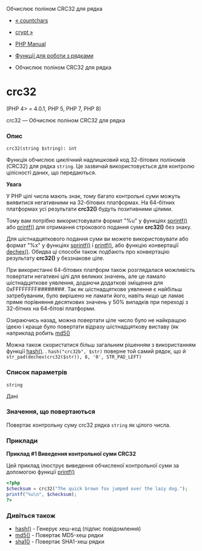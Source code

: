 Обчислює поліном CRC32 для рядка

-   [« countchars](function.count-chars.html)
    
-   [crypt »](function.crypt.html)
    
-   [PHP Manual](index.html)
    
-   [Функції для роботи з рядками](ref.strings.html)
    
-   Обчислює поліном CRC32 для рядка
    

# crc32

(PHP 4> = 4.0.1, PHP 5, PHP 7, PHP 8)

crc32 — Обчислює поліном CRC32 для рядка

### Опис

```methodsynopsis
crc32(string $string): int
```

Функція обчислює циклічний надлишковий код 32-бітових поліномів (CRC32) для рядка `string`. Це зазвичай використовується для контролю цілісності даних, що передаються.

**Увага**

У PHP цілі числа мають знак, тому багато контрольні суми можуть виявитися негативними на 32-бітових платформах. На 64-бітних платформах усі результати **crc32()** будуть позитивними цілими.

Тому вам потрібно використовувати формат "%u" у функціях [sprintf()](function.sprintf.html) або [printf()](function.printf.html) для отримання строкового подання суми **crc32()** без знаку.

Для шістнадцяткового подання суми ви можете використовувати або формат "%x" у функціях [sprintf()](function.sprintf.html) і [printf()](function.printf.html), або функцію конвертації [dechex()](function.dechex.html). Обидва ці способи також подбають про конвертацію результату **crc32()** у беззнакове ціле.

При використанні 64-бітових платформ також розглядалася можливість повертати негативні цілі для великих значень, але це ламало шістнадцяткове уявлення, додаючи додаткові зміщення для 0xFFFFFFFF########. Так як шістнадцяткове уявлення є найбільш затребуваним, було вирішено не ламати його, навіть якщо це ламає пряме порівняння десяткових значень у 50% випадків при переході з 32-бітних на 64-бітові платформи.

Озираючись назад, можна повертати ціле число було не найкращою ідеєю і краще було повертати відразу шістнадцяткову виставу (як наприклад робить [md5()](function.md5.html)

Можна також скористатися більш загальним рішенням з використанням функції [hash()](function.hash.html). . `hash("crc32b", $str)` поверне той самий рядок, що й `str_pad(dechex(crc32($str)), 8, '0', STR_PAD_LEFT)`

### Список параметрів

`string`

Дані

### Значення, що повертаються

Повертає контрольну суму crc32 рядка `string` як цілого числа.

### Приклади

**Приклад #1 Виведення контрольної суми CRC32**

Цей приклад ілюструє виведення обчисленої контрольної суми за допомогою функції [printf()](function.printf.html)

```php
<?php
$checksum = crc32("The quick brown fox jumped over the lazy dog.");
printf("%u\n", $checksum);
?>
```

### Дивіться також

-   [hash()](function.hash.html) - Генерує хеш-код (підпис повідомлення)
-   [md5()](function.md5.html) - Повертає MD5-хеш рядки
-   [sha1()](function.sha1.html) - Повертає SHA1-хеш рядки